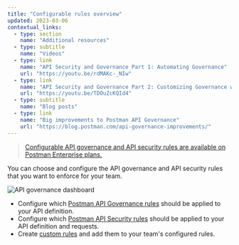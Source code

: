 ```yaml
---
title: "Configurable rules overview"
updated: 2023-03-06
contextual_links:
  - type: section
    name: "Additional resources"
  - type: subtitle
    name: "Videos"
  - type: link
    name: "API Security and Governance Part 1: Automating Governance"
    url: "https://youtu.be/rdMAKc-_NIw"
  - type: link
    name: "API Security and Governance Part 2: Customizing Governance with Spectral Rulesets"
    url: "https://youtu.be/TDOuZcKQId4"
  - type: subtitle
    name: "Blog posts"
  - type: link
    name: "Big improvements to Postman API Governance"
    url: "https://blog.postman.com/api-governance-improvements/"
---
```


> [Configurable API governance and API security rules are available on Postman Enterprise plans.](https://www.postman.com/pricing)

You can choose and configure the API governance and API security rules that you want to enforce for your team.

<img alt="API governance dashboard" src="https://assets.postman.com/postman-docs/api-governance-dashboard-10.12.jpg"/>

* Configure which [Postman API Governance rules](/docs/api-governance/configurable-rules/configuring-api-governance-rules/) should be applied to your API definition.
* Configure which [Postman API Security rules](/docs/api-governance/configurable-rules/configuring-api-security-rules/) should be applied to your API definition and requests.
* Create [custom rules](/docs/api-governance/configurable-rules/spectral/) and add them to your team's configured rules.
